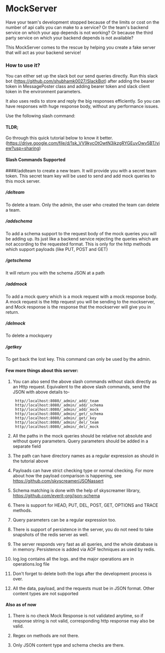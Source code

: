 # MockServer
Have your team's development stopped because of the limits or cost on the number of api calls you can make to a service?
Or the team's backend service on which your app depends is not working? Or because the third party service on which your backend depends is not available? 

This MockServer comes to the rescue by helping you create a fake server that will act as your backend service! 

### How to use it?

You can either set up the slack bot our send queries directly. Run this slack 
bot (https://github.com/shubhamk0027/SlackBot) after adding the bearer token in 
MessagePoster class and adding bearer token and slack client token in the environment 
parameters. 

It also uses redis to store and reply the big responses efficiently. So you can 
have responses with huge response body, without any performance issues. 

Use the following slash command:
#### TLDR;

Go through this quick tutorial below to know it better.
(https://drive.google.com/file/d/1sk_VV9kycOtOwtN3ikzgRYGEuvOwv5BT/view?usp=sharing)

#### Slash Commands Supported    
####/addteam
to create a new team. It will provide you with a secret team token. 
This secret team key will be used to send and add mock queries to this mock server.

##### /delteam
To delete a team. Only the admin, the user who created the team can 
delete a team.

##### /addschema
To add a schema support to the request body of the mock queries 
you will be adding up. Its just like a backend service rejecting the queries 
which are not according to the requested format. This is only for the http
methods which support payloads (like PUT, POST and GET)

##### /getschema
It will return you with the schema JSON at a path

##### /addmock 
To add a mock query which is a mock request with a mock response body.
A mock request is the http request you will be sending to the mockserver, and Mock response
is the response that the mockserver will give you in return.

##### /delmock
To delete a mockquery  

##### /getkey
To get back the lost key. This command can only be used by the admin. 

#### Few more things about this server:
1. You can also send the above slash commands without slack directly as an Http request. 
Equivalent to the above slash commands, send the JSON with above details to-

        http//localhost:8080/_admin/_add/_team
        http//localhost:8080/_admin/_add/_schema
        http//localhost:8080/_admin/_add/_mock
        http//localhost:8080/_admin/_get/_schema
        http//localhost:8080/_admin/_get/_key
        http//localhost:8080/_admin/_del/_team
        http//localhost:8080/_admin/_del/_mock
        
2. All the paths in the mock queries should be relative not absolute and 
without query parameters. Query parameters should be added in a separate field

3. The path can have directory names as a regular expression as should in the tutorial above

4. Payloads can have strict checking type or normal checking. For more about how the
payload comparison is happening, see https://github.com/skyscreamer/JSONassert

5. Schema matching is done with the help of skyscreamer library, https://github.com/everit-org/json-schema

6. There is support for HEAD, PUT, DEL, POST, GET, OPTIONS and TRACE methods.

7. Query parameters can be a regular expression too.

8. There is support of persistence in the server, you do not need to take snapshots
of the redis server as well.

9. The server responds very fast as all queries, and the whole database is in memory. Persistence
is added via AOF techniques as used by redis.

10. log.log contains all the logs. and the major operations are in operations.log file

11. Don't forget to delete both the logs after the development process is over. 

12. All the data, payload, and the requests must be in JSON format. Other content types are not supported


#### Also as of now

1. There is no check Mock Response is not validated anytime, so if response string is not valid, corresponding http response may also be valid.

2. Regex on methods are not there.

3. Only JSON content type and schema checks are there.
